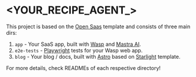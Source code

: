 # <YOUR_RECIPE_AGENT_>

This project is based on the [Open Saas](https://opensaas.sh) template and consists of three main dirs:
1. `app` - Your SaaS app, built with [Wasp](https://wasp.sh) and [Mastra AI](https://mastra.ai).
2. `e2e-tests` - [Playwright](https://playwright.dev/) tests for your Wasp web app.
3. `blog` - Your blog / docs, built with [Astro](https://docs.astro.build) based on [Starlight](https://starlight.astro.build/) template.

For more details, check READMEs of each respective directory!

